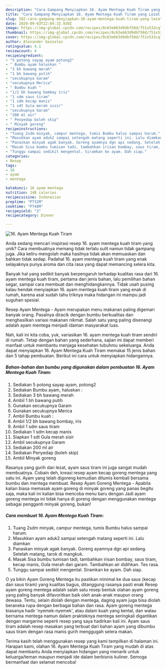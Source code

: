 ```yaml
---
description: "Cara Gampang Menyiapkan 16. Ayam Mentega Kuah Tiram yang Lezat Sekali"
title: "Cara Gampang Menyiapkan 16. Ayam Mentega Kuah Tiram yang Lezat Sekali"
slug: 582-cara-gampang-menyiapkan-16-ayam-mentega-kuah-tiram-yang-lezat-sekali
date: 2020-09-03T22:04:33.930Z
image: https://img-global.cpcdn.com/recipes/0c63e663d9dbf58d/751x532cq70/16-ayam-mentega-kuah-tiram-foto-resep-utama.jpg
thumbnail: https://img-global.cpcdn.com/recipes/0c63e663d9dbf58d/751x532cq70/16-ayam-mentega-kuah-tiram-foto-resep-utama.jpg
cover: https://img-global.cpcdn.com/recipes/0c63e663d9dbf58d/751x532cq70/16-ayam-mentega-kuah-tiram-foto-resep-utama.jpg
author: Alexander Gonzalez
ratingvalue: 4.1
reviewcount: 4
recipeingredient:
- "5 potong sayap ayam potong2"
- " Bumbu ayam haluskan "
- "3 bh bawang merah"
- "1 bh bawang putih"
- "secukupnya Garam"
- "secukupnya Merica"
- " Bumbu kuah "
- "1/2 bh bawang bombay iris"
- "1 sdm saus tiram"
- "1 sdm kecap manis"
- "1 sdt Gula merah sisir"
- "secukupnya Garam"
- "200 ml air"
- " Penyedap boleh skip"
- " Minyak goreng"
recipeinstructions:
- "Tuang 2sdm minyak, campur mentega, tumis Bumbu halus sampai harum."
- "Masukkan ayam aduk2 sampai setengah matang seperti ini. Lalu diamkan"
- "Panaskan minyak agak banyak. Goreng ayamnya dgn api sedang. Setelah matang, tarok di mangkuk."
- "Masak Sisa bumbu tumisan tadi, tambahkan irisan bombay, saus tiram, kecap manis, Gula merah dan garam. Tambahkan air didihkan. Tes rasa."
- "Tunggu sampai sedikit mengental. Siramkan ke ayam. Dah siap."
categories:
- Resep
tags:
- 16
- ayam
- mentega

katakunci: 16 ayam mentega 
nutrition: 148 calories
recipecuisine: Indonesian
preptime: "PT32M"
cooktime: "PT48M"
recipeyield: "2"
recipecategory: Dinner

---
```



![16. Ayam Mentega Kuah Tiram](https://img-global.cpcdn.com/recipes/0c63e663d9dbf58d/751x532cq70/16-ayam-mentega-kuah-tiram-foto-resep-utama.jpg)

Anda sedang mencari inspirasi resep 16. ayam mentega kuah tiram yang unik? Cara membuatnya memang tidak terlalu sulit namun tidak gampang juga. Jika keliru mengolah maka hasilnya tidak akan memuaskan dan bahkan tidak sedap. Padahal 16. ayam mentega kuah tiram yang enak selayaknya punya aroma dan cita rasa yang dapat memancing selera kita.

Banyak hal yang sedikit banyak berpengaruh terhadap kualitas rasa dari 16. ayam mentega kuah tiram, pertama dari jenis bahan, lalu pemilihan bahan segar, sampai cara membuat dan menghidangkannya. Tidak usah pusing kalau hendak menyiapkan 16. ayam mentega kuah tiram yang enak di rumah, karena asal sudah tahu triknya maka hidangan ini mampu jadi suguhan spesial.

Resep Ayam Mentega - Ayam merupakan menu makanan paling digemari banyak orang. Pasalnya diracik dengan bumbu berkualitas dan menghasilkan variasi makanan nikmat. Salah satu yang paling disenangi adalah ayam mentega menjadi idaman masyarakat luas.


Nah, kali ini kita coba, yuk, variasikan 16. ayam mentega kuah tiram sendiri di rumah. Tetap dengan bahan yang sederhana, sajian ini dapat memberi manfaat untuk membantu menjaga kesehatan tubuhmu sekeluarga. Anda dapat menyiapkan 16. Ayam Mentega Kuah Tiram memakai 15 jenis bahan dan 5 tahap pembuatan. Berikut ini cara untuk menyiapkan hidangannya.

<!--inarticleads1-->

##### Bahan-bahan dan bumbu yang digunakan dalam pembuatan 16. Ayam Mentega Kuah Tiram:

1. Sediakan 5 potong sayap ayam, potong2
1. Sediakan  Bumbu ayam, haluskan :
1. Sediakan 3 bh bawang merah
1. Ambil 1 bh bawang putih
1. Gunakan secukupnya Garam
1. Gunakan secukupnya Merica
1. Ambil  Bumbu kuah :
1. Ambil 1/2 bh bawang bombay, iris
1. Ambil 1 sdm saus tiram
1. Sediakan 1 sdm kecap manis
1. Siapkan 1 sdt Gula merah sisir
1. Ambil secukupnya Garam
1. Sediakan 200 ml air
1. Sediakan  Penyedap (boleh skip)
1. Ambil  Minyak goreng


Rasanya yang gurih dan lezat, ayam saus tiram ini juga sangat mudah membuatnya. Cobain deh, kreasi resep ayam kecap goreng mentega yang satu ini. Ayam yang telah digoreng kemudian ditumis kembali bersama bumbu dan mentega membuat. Resep Ayam Goreng Mentega - Apabila kalian biasa memasak ayam goreng di minyak goreng yang panas begitu saja, maka kali ini kalian bisa mencoba menu baru dengan Jadi ayam goreng mentega ini tidak hanya di goreng dengan menggunakan mentega sebagai pengganti minyak goreng, bukan! 

<!--inarticleads2-->

##### Cara membuat 16. Ayam Mentega Kuah Tiram:

1. Tuang 2sdm minyak, campur mentega, tumis Bumbu halus sampai harum.
1. Masukkan ayam aduk2 sampai setengah matang seperti ini. Lalu diamkan
1. Panaskan minyak agak banyak. Goreng ayamnya dgn api sedang. Setelah matang, tarok di mangkuk.
1. Masak Sisa bumbu tumisan tadi, tambahkan irisan bombay, saus tiram, kecap manis, Gula merah dan garam. Tambahkan air didihkan. Tes rasa.
1. Tunggu sampai sedikit mengental. Siramkan ke ayam. Dah siap.


O ya bikin Ayam Goreng Mentega itu pastikan minimal ke dua saus (kecap dan saus tiram) yang kualitas bagus, ditanggung rasanya pasti enak Resep ayam goreng mentega adalah salah satu resep bentuk olahan ayam goreng yang paling banyak difavoritkan baik oleh anak-anak maupun orang dewasa. Tentu, selain diolah dengan mentega, daging ayam juga bisa diolah beraneka rupa dengan berbagai bahan dan rasa. Ayam goreng mentega biasanya hadir &#39;nyemek-nyemek&#39;, atau dalam kuah yang kental, dan walau bernama mentega namun dalam prakteknya mentega seringkali digantikan dengan margarine seperti resep yang saya hadirkan kali ini. Ayam saus tiram adalah resep masakan yang terbuat dari bahan ayam yang dibumbu saus tiram dengan rasa manis gurih menggugah selera makan. 

Terima kasih telah menggunakan resep yang kami tampilkan di halaman ini. Harapan kami, olahan 16. Ayam Mentega Kuah Tiram yang mudah di atas dapat membantu Anda menyiapkan hidangan yang menarik untuk keluarga/teman maupun menjadi ide dalam berbisnis kuliner. Semoga bermanfaat dan selamat mencoba!
